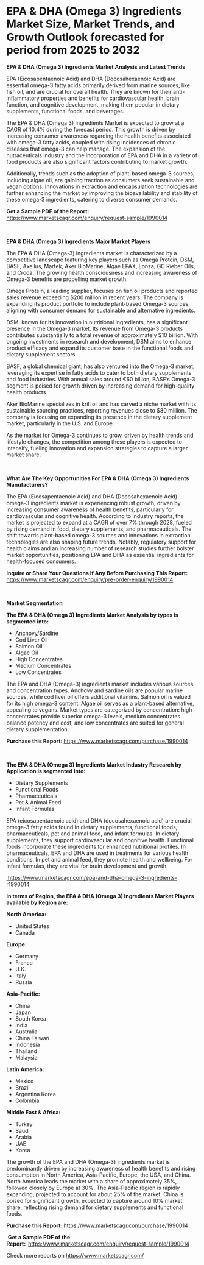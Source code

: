 <p><h1>EPA & DHA (Omega 3) Ingredients Market Size, Market Trends, and Growth Outlook forecasted for period from 2025 to 2032</h1></p><p><strong>EPA & DHA (Omega 3) Ingredients Market Analysis and Latest Trends</strong></p>
<p><p>EPA (Eicosapentaenoic Acid) and DHA (Docosahexaenoic Acid) are essential omega-3 fatty acids primarily derived from marine sources, like fish oil, and are crucial for overall health. They are known for their anti-inflammatory properties and benefits for cardiovascular health, brain function, and cognitive development, making them popular in dietary supplements, functional foods, and beverages.</p><p>The EPA & DHA (Omega 3) Ingredients Market is expected to grow at a CAGR of 10.4% during the forecast period. This growth is driven by increasing consumer awareness regarding the health benefits associated with omega-3 fatty acids, coupled with rising incidences of chronic diseases that omega-3 can help manage. The expansion of the nutraceuticals industry and the incorporation of EPA and DHA in a variety of food products are also significant factors contributing to market growth.</p><p>Additionally, trends such as the adoption of plant-based omega-3 sources, including algae oil, are gaining traction as consumers seek sustainable and vegan options. Innovations in extraction and encapsulation technologies are further enhancing the market by improving the bioavailability and stability of these omega-3 ingredients, catering to diverse consumer demands.</p></p>
<p><strong>Get a Sample PDF of the Report:&nbsp;</strong> <a href="https://www.marketscagr.com/enquiry/request-sample/1990014?utm_campaign=3095&utm_medium=2&utm_source=Github&utm_content=ia&utm_term=09032025&utm_id=epa-dha-omega-3-ingredients">https://www.marketscagr.com/enquiry/request-sample/1990014</a></p>
<p>&nbsp;</p>
<p><strong>EPA & DHA (Omega 3) Ingredients Major Market Players</strong></p>
<p><p>The EPA & DHA (Omega-3) ingredients market is characterized by a competitive landscape featuring key players such as Omega Protein, DSM, BASF, Axellus, Martek, Aker BioMarine, Algae EPAX, Lonza, GC Rieber Oils, and Croda. The growing health consciousness and increasing awareness of Omega-3 benefits are propelling market growth.</p><p>Omega Protein, a leading supplier, focuses on fish oil products and reported sales revenue exceeding $200 million in recent years. The company is expanding its product portfolio to include plant-based Omega-3 sources, aligning with consumer demand for sustainable and alternative ingredients.</p><p>DSM, known for its innovation in nutritional ingredients, has a significant presence in the Omega-3 market. Its revenue from Omega-3 products contributes substantially to a total revenue of approximately $10 billion. With ongoing investments in research and development, DSM aims to enhance product efficacy and expand its customer base in the functional foods and dietary supplement sectors.</p><p>BASF, a global chemical giant, has also ventured into the Omega-3 market, leveraging its expertise in fatty acids to cater to both dietary supplements and food industries. With annual sales around €60 billion, BASF’s Omega-3 segment is poised for growth driven by increasing demand for high-quality health products.</p><p>Aker BioMarine specializes in krill oil and has carved a niche market with its sustainable sourcing practices, reporting revenues close to $80 million. The company is focusing on expanding its presence in the dietary supplement market, particularly in the U.S. and Europe.</p><p>As the market for Omega-3 continues to grow, driven by health trends and lifestyle changes, the competition among these players is expected to intensify, fueling innovation and expansion strategies to capture a larger market share.</p></p>
<p>&nbsp;</p>
<p><strong>What Are The Key Opportunities For EPA & DHA (Omega 3) Ingredients Manufacturers?</strong></p>
<p><p>The EPA (Eicosapentaenoic Acid) and DHA (Docosahexaenoic Acid) omega-3 ingredients market is experiencing robust growth, driven by increasing consumer awareness of health benefits, particularly for cardiovascular and cognitive health. According to industry reports, the market is projected to expand at a CAGR of over 7% through 2028, fueled by rising demand in food, dietary supplements, and pharmaceuticals. The shift towards plant-based omega-3 sources and innovations in extraction technologies are also shaping future trends. Notably, regulatory support for health claims and an increasing number of research studies further bolster market opportunities, positioning EPA and DHA as essential ingredients for health-focused consumers.</p></p>
<p><strong>Inquire or Share Your Questions If Any Before Purchasing This Report:</strong> <a href="https://www.marketscagr.com/enquiry/pre-order-enquiry/1990014?utm_campaign=3095&utm_medium=2&utm_source=Github&utm_content=ia&utm_term=09032025&utm_id=epa-dha-omega-3-ingredients">https://www.marketscagr.com/enquiry/pre-order-enquiry/1990014</a></p>
<p>&nbsp;</p>
<p><strong>Market Segmentation</strong></p>
<p><strong>The EPA & DHA (Omega 3) Ingredients Market Analysis by types is segmented into:</strong></p>
<p><ul><li>Anchovy/Sardine</li><li>Cod Liver Oil</li><li>Salmon Oil</li><li>Algae Oil</li><li>High Concentrates</li><li>Medium Concentrates</li><li>Low Concentrates</li></ul></p>
<p><p>The EPA and DHA (Omega-3) ingredients market includes various sources and concentration types. Anchovy and sardine oils are popular marine sources, while cod liver oil offers additional vitamins. Salmon oil is valued for its high omega-3 content. Algae oil serves as a plant-based alternative, appealing to vegans. Market types are categorized by concentration: high concentrates provide superior omega-3 levels, medium concentrates balance potency and cost, and low concentrates are suited for general dietary supplementation.</p></p>
<p><strong>Purchase this Report:&nbsp;</strong><a href="https://www.marketscagr.com/purchase/1990014?utm_campaign=3095&utm_medium=2&utm_source=Github&utm_content=ia&utm_term=09032025&utm_id=epa-dha-omega-3-ingredients">https://www.marketscagr.com/purchase/1990014</a></p>
<p>&nbsp;</p>
<p><strong>The EPA & DHA (Omega 3) Ingredients Market Industry Research by Application is segmented into:</strong></p>
<p><ul><li>Dietary Supplements</li><li>Functional Foods</li><li>Pharmaceuticals</li><li>Pet & Animal Feed</li><li>Infant Formulas</li></ul></p>
<p><p>EPA (eicosapentaenoic acid) and DHA (docosahexaenoic acid) are crucial omega-3 fatty acids found in dietary supplements, functional foods, pharmaceuticals, pet and animal feed, and infant formulas. In dietary supplements, they support cardiovascular and cognitive health. Functional foods incorporate these ingredients for enhanced nutritional profiles. In pharmaceuticals, EPA and DHA are used in treatments for various health conditions. In pet and animal feed, they promote health and wellbeing. For infant formulas, they are vital for brain development and growth.</p></p>
<p><a href="https://www.marketscagr.com/epa-and-dha-omega-3-ingredients-r1990014?utm_campaign=3095&utm_medium=2&utm_source=Github&utm_content=ia&utm_term=09032025&utm_id=epa-dha-omega-3-ingredients">&nbsp;https://www.marketscagr.com/epa-and-dha-omega-3-ingredients-r1990014</a></p>
<p><strong>In terms of Region, the EPA & DHA (Omega 3) Ingredients Market Players available by Region are:</strong></p>
<p>
    <p> <strong> North America: </strong>
        <ul>
            <li>United States</li>
            <li>Canada</li>
        </ul>
        </p> 
    <p> <strong> Europe: </strong>
        <ul>
            <li>Germany</li>
            <li>France</li>
            <li>U.K.</li>
            <li>Italy</li>
            <li>Russia</li>
        </ul>
        </p> 
    <p> <strong> Asia-Pacific: </strong>
        <ul>
            <li>China</li>
            <li>Japan</li>
            <li>South Korea</li>
            <li>India</li>
            <li>Australia</li>
            <li>China Taiwan</li>
            <li>Indonesia</li>
            <li>Thailand</li>
            <li>Malaysia</li>
        </ul>
        </p> 
    <p> <strong> Latin America: </strong>
        <ul>
            <li>Mexico</li>
            <li>Brazil</li>
            <li>Argentina Korea</li>
            <li>Colombia</li>
        </ul>
        </p> 
    <p> <strong> Middle East & Africa: </strong>
        <ul>
            <li>Turkey</li>
            <li>Saudi</li>
            <li>Arabia</li>
            <li>UAE</li>
            <li>Korea</li>
        </ul>
    </p>
    </p>
<p><p>The growth of the EPA and DHA (Omega-3) ingredients market is predominantly driven by increasing awareness of health benefits and rising consumption in North America, Asia-Pacific, Europe, the USA, and China. North America leads the market with a share of approximately 35%, followed closely by Europe at 30%. The Asia-Pacific region is rapidly expanding, projected to account for about 25% of the market. China is poised for significant growth, expected to capture around 10% market share, reflecting rising demand for dietary supplements and functional foods.</p></p>
<p><strong>Purchase this Report: </strong><a href="https://www.marketscagr.com/purchase/1990014?utm_campaign=3095&utm_medium=2&utm_source=Github&utm_content=ia&utm_term=09032025&utm_id=epa-dha-omega-3-ingredients">https://www.marketscagr.com/purchase/1990014</a></p>
<p>&nbsp;<strong>Get a Sample PDF of the Report:&nbsp;&nbsp;</strong><a href="https://www.marketscagr.com/enquiry/request-sample/1990014?utm_campaign=3095&utm_medium=2&utm_source=Github&utm_content=ia&utm_term=09032025&utm_id=epa-dha-omega-3-ingredients">https://www.marketscagr.com/enquiry/request-sample/1990014</a></p>
<p><strong></strong></p>
<p>Check more reports on <a href="https://www.marketscagr.com/?utm_campaign=3095&utm_medium=2&utm_source=Github&utm_content=ia&utm_term=09032025&utm_id=epa-dha-omega-3-ingredients">https://www.marketscagr.com/</a></p>
